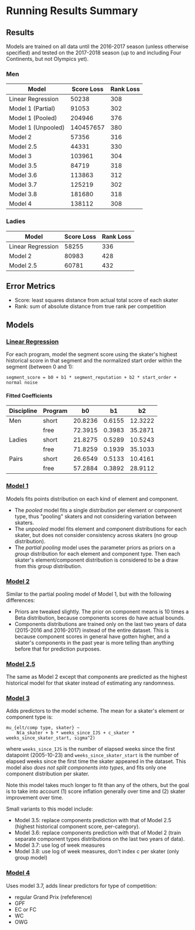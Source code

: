 Running Results Summary
=======================

## Results
Models are trained on all data until the 2016-2017 season (unless otherwise
specified) and tested on the 2017-2018 season (up to and including Four
Continents, but not Olympics yet).

### Men

| Model               | Score Loss | Rank Loss |
| --------------------|------------|-----------|
| Linear Regression   | 50238      | 308       |
| Model 1 (Partial)   | 91053      | 302       |
| Model 1 (Pooled)    | 204946     | 376       |
| Model 1 (Unpooled)  | 140457657  | 380       |
| Model 2             | 57356      | 316       |
| Model 2.5           | 44331      | 330       |
| Model 3             | 103961     | 304       |
| Model 3.5           | 84719      | 318       |
| Model 3.6           | 113863     | 312       |
| Model 3.7           | 125219     | 302       |
| Model 3.8           | 181680     | 318       |
| Model 4             | 138112     | 308       |

### Ladies

| Model               | Score Loss | Rank Loss |
| --------------------|------------|-----------|
| Linear Regression   | 58255      | 336       |
| Model 2             | 80983      | 428       |
| Model 2.5           | 60781      | 432       |


## Error Metrics
* Score: least squares distance from actual total score of each skater
* Rank: sum of absolute distance from true rank per competition

## Models
### [Linear Regression](basic_prediction.md)
For each program, model the segment score using the skater's highest historical
score in that segment and the normalized start order within the segment
(between 0 and 1):
```
segment_score = b0 + b1 * segment_reputation + b2 * start_order + normal noise
```

#### Fitted Coefficients

| Discipline | Program | b0      | b1      | b2      |
|------------|---------|---------|---------|---------|
| Men        | short   | 20.8236 | 0.6155  | 12.3222 |
|            | free    | 72.3915 | 0.3983  | 35.2871 |
| Ladies     | short   | 21.8275 | 0.5289  | 10.5243 |
|            | free    | 71.8259 | 0.1939  | 35.1033 |
| Pairs      | short   | 26.6549 | 0.5133  | 10.4161 |
|            | free    | 57.2884 | 0.3892  | 28.9112 |

### [Model 1](elt_comp_model_1.md)
Models fits points distribution on each kind of element and component.
* The _pooled_ model fits a single distribution per element or component
  type, thus "pooling" skaters and not considering variation between skaters.
* The _unpooled_ model fits element and component distributions for each
  skater, but does not consider consistency across skaters (no group
  distribution).
* The _partial pooling_ model uses the parameter priors as priors on a _group_
  distribution for each element and component type. Then each skater's
  element/component distribution is considered to be a draw from this group
  distribution.

### [Model 2](elt_comp_model_2.md)
Similar to the partial pooling model of Model 1, but with the following
differences:
* Priors are tweaked slightly. The prior on component means is 10 times a Beta
  distribution, because components scores do have actual bounds.
* Components distributions are trained only on the last two years of data
  (2015-2016 and 2016-2017) instead of the entire dataset. This is because
  component scores in general have gotten higher, and a skater's components
  in the past year is more telling than anything before that for prediction
  purposes.

### [Model 2.5](elt_comp_model_2.5.md)
The same as Model 2 except that components are predicted as the highest
historical model for that skater instead of estimating any randomness.

### [Model 3](elt_comp_model_3.md)
Adds predictors to the model scheme. The mean for a skater's element or
component type is:
```
mu_{elt/comp type, skater} ~ 
    N(a_skater + b * weeks_since_IJS + c_skater * weeks_since_skater_start, sigma^2)
```
where `weeks_since_IJS` is the number of elapsed weeks since the first
datapoint (2005-10-23) and `weeks_since_skater_start` is the number of elapsed
weeks since the first time the skater appeared in the dataset. This model also
_does not split components into types_, and fits only one component
distribution per skater.

Note this model takes much longer to fit than any of the others, but the goal
is to take into account (1) score inflation generally over time and (2) skater
improvement over time.

Small variants to this model include:
* Model 3.5: replace components prediction with that of Model 2.5 (highest historical
  component score, per-category).
* Model 3.6: replace components prediction with that of Model 2 (train
  separate component types distributions on the last two years of data).
* Model 3.7: use log of week measures
* Model 3.8: use log of week measures, don't index c per skater (only group
  model)

### [Model 4](elt_comp_model_4.md)
Uses model 3.7, adds linear predictors for type of competition:
* regular Grand Prix (refeference)
* GPF
* EC or FC
* WC
* OWG

